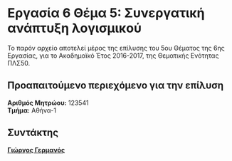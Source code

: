 # Eργασία 6 Θέμα 5: Συνεργατική ανάπτυξη λογισμικού  
Το παρόν αρχείο αποτελεί μέρος της επίλυσης του 5ου Θέματος της 6ης Εργασίας, για το Ακαδημαϊκό Έτος 2016-2017, της Θεματικής Ενότητας ΠΛΣ50.  
## Προαπαιτούμενο περιεχόμενο για την επίλυση  
**Αριθμός Μητρώου:**  123541  
**Τμήμα:**  Αθήνα-1  
## Συντάκτης  
[**Γιώργος Γερμανός**](https://github.com/geogerm)  
